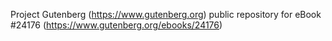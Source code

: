 Project Gutenberg (https://www.gutenberg.org) public repository for eBook #24176 (https://www.gutenberg.org/ebooks/24176)

